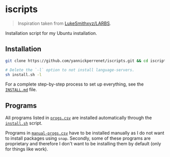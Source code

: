 # iscripts

> Inspiration taken from [LukeSmithxyz/LARBS](https://github.com/LukeSmithxyz/LARBS).

Installation script for my Ubuntu installation.

## Installation
```bash
git clone https://github.com/yannickperrenet/iscripts.git && cd iscripts

# Delete the `-l` option to not install language-servers.
sh install.sh -l
```

For a complete step-by-step process to set up everything, see the [`INSTALL.md`](INSTALL.md) file.

## Programs
All programs listed in [`progs.csv`](progs.csv) are installed automatically through the [`install.sh`](install.sh) script.

Programs in [`manual-progs.csv`](manual-progs.csv) have to be installed manually as I do not want to install packages
using `snap`. Secondly, some of these programs are proprietary and therefore I don't want to be
installing them by default (only for things like work).
